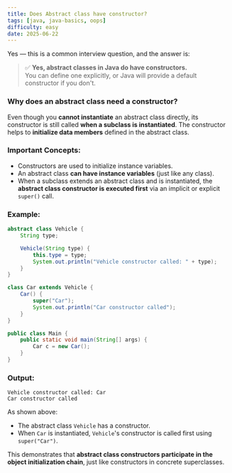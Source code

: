 ```yaml
---
title: Does Abstract class have constructor?
tags: [java, java-basics, oops]
difficulty: easy
date: 2025-06-22
---
```


Yes — this is a common interview question, and the answer is:

> ✅ **Yes, abstract classes in Java do have constructors.**  
You can define one explicitly, or Java will provide a default constructor if you don't.

### Why does an abstract class need a constructor?

Even though you **cannot instantiate** an abstract class directly, its constructor is still called **when a subclass is instantiated**. The constructor helps to **initialize data members** defined in the abstract class.

### Important Concepts:

- Constructors are used to initialize instance variables.
- An abstract class **can have instance variables** (just like any class).
- When a subclass extends an abstract class and is instantiated, the **abstract class constructor is executed first** via an implicit or explicit `super()` call.

### Example:

```java
abstract class Vehicle {
    String type;

    Vehicle(String type) {
        this.type = type;
        System.out.println("Vehicle constructor called: " + type);
    }
}

class Car extends Vehicle {
    Car() {
        super("Car");
        System.out.println("Car constructor called");
    }
}

public class Main {
    public static void main(String[] args) {
        Car c = new Car();
    }
}
```

### Output:

```
Vehicle constructor called: Car
Car constructor called
```

As shown above:
- The abstract class `Vehicle` has a constructor.
- When `Car` is instantiated, `Vehicle`'s constructor is called first using `super("Car")`.

This demonstrates that **abstract class constructors participate in the object initialization chain**, just like constructors in concrete superclasses.


